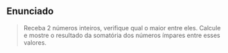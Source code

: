 ## Enunciado

> Receba 2 números inteiros, verifique qual o maior entre eles. Calcule e mostre o resultado da somatória dos números ímpares entre esses valores.